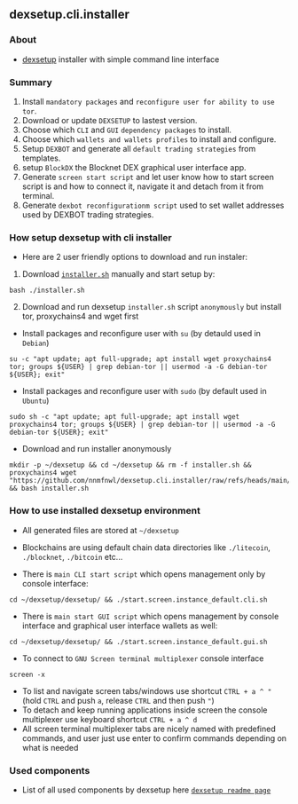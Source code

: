 ## dexsetup.cli.installer

### About
  * [dexsetup](https://github.com/nnmfnwl/dexsetup?tab=readme-ov-file#step-by-step-setup-tutorial) installer with simple command line interface

### Summary
  1. Install `mandatory packages` and `reconfigure user for ability to use tor`.
  2. Download or update `DEXSETUP` to lastest version.
  3. Choose which `CLI` and `GUI` `dependency packages` to install.
  4. Choose which `wallets and wallets profiles` to install and configure.
  5. Setup `DEXBOT` and generate all `default trading strategies` from templates.
  6. setup `BlockDX` the Blocknet DEX graphical user interface app.
  7. Generate `screen start script` and let user know how to start screen script is and how to connect it, navigate it and detach from it from terminal.
  8. Generate `dexbot reconfigurationm script` used to set wallet addresses used by DEXBOT trading strategies.

### How setup dexsetup with cli installer
  * Here are 2 user friendly options to download and run instaler:

  1. Download [`installer.sh`](https://github.com/nnmfnwl/dexsetup.cli.installer/raw/refs/heads/main/installer.sh) manually and start setup by:
```
bash ./installer.sh
```
  2. Download and run dexsetup `installer.sh` script `anonymously` but install tor, proxychains4 and wget first
  * Install packages and reconfigure user with `su` (by detauld used in `Debian`)
```
su -c "apt update; apt full-upgrade; apt install wget proxychains4 tor; groups ${USER} | grep debian-tor || usermod -a -G debian-tor ${USER}; exit"
```
  * Install packages and reconfigure user with `sudo` (by default used in `Ubuntu`)
```
sudo sh -c "apt update; apt full-upgrade; apt install wget proxychains4 tor; groups ${USER} | grep debian-tor || usermod -a -G debian-tor ${USER}; exit"
```
  * Download and run installer anonymously
```
mkdir -p ~/dexsetup && cd ~/dexsetup && rm -f installer.sh && proxychains4 wget "https://github.com/nnmfnwl/dexsetup.cli.installer/raw/refs/heads/main/installer.sh" && bash installer.sh
```

### How to use installed dexsetup environment
  * All generated files are stored at `~/dexsetup`
  * Blockchains are using default chain data directories like `./litecoin`, `./blocknet`, `./bitcoin` etc...
    
  * There is `main CLI start script` which opens management only by console interface:
```
cd ~/dexsetup/dexsetup/ && ./start.screen.instance_default.cli.sh
```
  * There is `main start GUI script` which opens management by console interface and graphical user interface wallets as well:
```
cd ~/dexsetup/dexsetup/ && ./start.screen.instance_default.gui.sh
```
  * To connect to `GNU Screen terminal multiplexer` console interface
```
screen -x
```
  * To list and navigate screen tabs/windows use shortcut `CTRL + a ^ "` (hold `CTRL` and push `a`, release `CTRL` and then push `"`)
  * To detach and keep running applications inside screen the console multiplexer use keyboard shortcut `CTRL + a ^ d`
  * All screen terminal multiplexer tabs are nicely named with predefined commands, and user just use enter to confirm commands depending on what is needed

### Used components
  * List of all used components by dexsetup here [`dexsetup readme page`](https://github.com/nnmfnwl/dexsetup/tree/merge.2025.02.06?tab=readme-ov-file#list-used-components-by-dexsetup)
